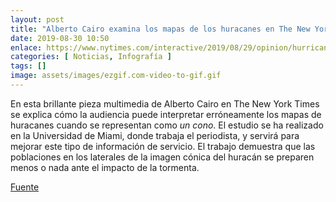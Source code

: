 ```yaml
---
layout: post
title: "Alberto Cairo examina los mapas de los huracanes en The New York Times"
date: 2019-08-30 10:50
enlace: https://www.nytimes.com/interactive/2019/08/29/opinion/hurricane-dorian-forecast-map.html
categories: [ Noticias, Infografía ]
tags: []
image: assets/images/ezgif.com-video-to-gif.gif
---
```

En esta brillante pieza multimedia de Alberto Cairo en The New York Times se explica cómo la audiencia puede interpretar erróneamente los mapas de huracanes cuando se representan como _un cono_. El estudio se ha realizado en la Universidad de Miami, donde trabaja el periodista, y servirá para mejorar este tipo de información de servicio. El trabajo demuestra que las poblaciones en los laterales de la imagen cónica del huracán se preparen menos o nada ante el impacto de la tormenta.

[Fuente](https://www.nytimes.com/interactive/2019/08/29/opinion/hurricane-dorian-forecast-map.html)


